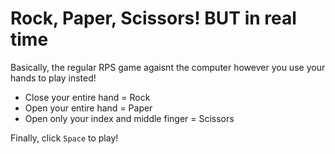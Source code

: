 # Rock, Paper, Scissors! BUT in real time
Basically, the regular RPS game agaisnt the computer however you use your hands to play insted!

- Close your entire hand = Rock
- Open your entire hand = Paper
- Open only your index and middle finger = Scissors

Finally, click `Space` to play!